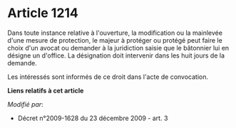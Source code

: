 # Article 1214

Dans toute instance relative à l'ouverture, la modification ou la mainlevée d'une mesure de protection, le majeur à protéger
ou protégé peut faire le choix d'un avocat ou demander à la juridiction saisie que le bâtonnier lui en désigne un d'office.
La désignation doit intervenir dans les huit jours de la demande. 

Les intéressés sont informés de ce droit dans l'acte de convocation.

**Liens relatifs à cet article**

_Modifié par_:

  - Décret n°2009-1628 du 23 décembre 2009 - art. 3
